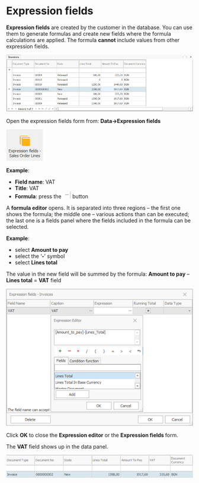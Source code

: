 # Expression fields

<b>Expression fields</b> are created by the customer in the database. You can use them to generate formulas and create new fields where the formula calculations are applied. The formula <b>cannot</b> include values from other expression fields.

![Expression formula1](pictures/expression-formula1.png)
 
Open the expression fields form from: <b>Data→Expression fields</b>

 ![Expression fields ribbon](pictures/expf-ribbon.png) 

**Example**:

- <b>Field name</b>: VAT
- <b>Title</b>: VAT
- <b>Formula</b>: press the ![etc](pictures/etc.png)  button

A <b>formula editor</b> opens. It is separated into three regions – the first one shows the formula; the middle one – various actions than can be executed; the last one is a fields panel where the fields included in the formula can be selected.

**Example**:

- select <b>Amount to pay</b>
- select the ‘<b>-</b>’ symbol
- select <b>Lines total</b>

The value in the new field will be summed by the formula: <b>Amount to pay</b> – <b>Lines total</b> = <b>VAT</b> field

![Expression fields form](pictures/Calculated-fform.png)

Click <b>OK</b> to close the <b>Expression editor</b> or the <b>Expression fields </b> form. 

The <b>VAT</b> field shows up in the data panel.

![New field1](pictures/newVAT-field1.png)  
